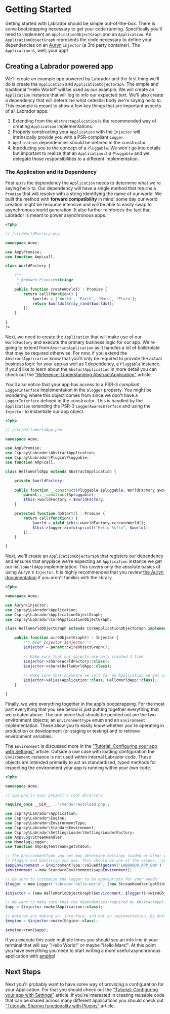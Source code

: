 # Getting Started

Getting started with Labrador should be simple out-of-the-box. There is some bootstrapping necessary to get your 
code running. Specifically you'll need to implement an `ApplicationObjectGraph` and an `Application`. An 
`ApplicationObjectGraph` represents the code necessary to define your dependencies on an [Auryn](https://github.com/rdlowrey/auryn) 
`Injector` (a 3rd party container). The `Application` is, well, your app!

## Creating a Labrador powered app

We'll create an example app powered by Labrador and the first thing we'll do is create the `Application` and 
`ApplicationObjectGraph`. The simple and traditional "Hello World!" will be used as our example. We will create an 
`Application` instance that will log to info our expected text. We'll also create a dependency that will determine what 
celestial body we're saying hello to. This example is meant to show a few key things that are important aspects of all
Labrador apps:

1. Extending from the `AbstractApplication` is the recommended way of creating `Application` implementations.
2. Properly constructing your `Application` with the `Injector` will intrinsically provide you with a PSR-compliant `Logger`.
3. `Application` dependencies _should_ be defined in the constructor.
4. Introducing you to the concept of a `Pluggable`. We won't go into details but important to realize that an `Application`
_is_ a `Pluggable` and we delegate those responsibilities to a different implementation.
   
### The Application and its Dependency

First up is the dependency the `Application` needs to determine what we're saying hello to. Our dependency will have a 
single method that returns a `Promise` that will resolve with a string identifying the name of our world. We built the 
method with **forward compatibility** in mind; some day our world creation might be resource intensive and will be able 
to easily swap to asynchronous world generation. It also further reinforces the fact that Labrador is meant to power 
asynchronous apps.

```php
<?php

// /src/WorldFactory.php

namespace Acme;

use Amp\Promise;
use function Amp\call;

class WorldFactory {

    /**
     * @return Promise<string>
     */
    public function createWorld() : Promise {
        return call(function() {
            $worlds = ['World', 'Earth', 'Mars', 'Pluto'];
            return $worlds[array_rand($worlds)];
        });
    }
    
}
?>
```

Next, we need to create the `Application` that will make use of our `WorldFactory` and execute the primary business logic 
for our app. We're going to extend from `AbstractApplication` as it handles a lot of boilerplate that may be required 
otherwise. For now, if you extend the `AbstractApplication` know that you'll only be required to provide the actual 
business logic for your app as well as 1 dependency, a `Pluggable` instance. If you'd like to learn about the `AbstactApplication` 
in more detail you can check out the ["Reference: Understanding AbstractApplication"](/docs/core/references/understanding-abstract-application)
article.

You'll also notice that your app has access to a PSR-3 compliant `LoggerInterface` implementation in the `$logger` property. You 
might be wondering where this object comes from since we don't have a `LoggerInterface` defined in the constructor. This 
is handled by the `Application` extending the PSR-3 `LoggerAwareInterface` and using the `Injector` to instantiate our 
app object. 

```php
<?php

// /src/HelloWorldApp.php

namespace Acme;

use Amp\Promise;
use Cspray\Labrador\AbstractApplication;
use Cspray\Labrador\Plugin\Pluggable;
use function Amp\call;

class HelloWorldApp extends AbstractApplication {

    private $worldFactory;
    
    public function __construct(Pluggable $pluggable, WorldFactory $worldFactory) {
        parent::__construct($pluggable);
        $this->worldFactory = $worldFactory;
    }

    protected function doStart() : Promise {
        return call(function() {
            $world = yield $this->worldFactory->createWorld();
            $this->logger->info(sprintf("Hello %s!\n", $world)); 
        });
    }

}
```

Next, we'll create an `ApplicationObjectGraph` that registers our dependency and ensures that anyplace we're expecting 
an `Application` instance we get our `HelloWorldApp` implementation. This covers only the absolute basics of using Auryn's 
`Injector`. It is highly recommended that you review [the Auryn documentation](https://github.com/rdlowrey/auryn) if you 
aren't familiar with the library.

```php
<?php

namespace Acme;

use Auryn\Injector;
use Cspray\Labrador\Application;
use Cspray\Labrador\ApplicationObjectGraph;
use Cspray\Labrador\CoreApplicationObjectGraph;

class HelloWorldObjectGraph extends CoreApplicationObjectGraph implements ApplicationObjectGraph {

    public function wireObjectGraph() : Injector {
        /** @var Injector $injector */
        $injector = parent::wireObjectGraph();
        
        // Make sure that our objects are only created 1 time
        $injector->share(WorldFactory::class);
        $injector->share(HelloWorldApp::class);
        
        // Make sure that anywhere we call for an Application we get our app.
        $injector->alias(Application::class, HelloWorldApp::class);
    }

}
```

Finally, we wire everything together in the app's bootstrapping. For the most part everything that you see below is just 
putting together everything that we created above. The one piece that should be pointed out are the two environment objects;
an `EnvironmentType` enum and an `Environment` implementation. These allow you to easily know whether you're operating in 
production or development (or staging or testing) and to retrieve environment variables. 

The `Environment` is discussed more in the ["Tutorial: Configuring your app with Settings"](/docs/core/tutorials/settings-configuring-your-app) 
article. Outside a use case with loading configuration the `Environment` instance is not used within internal Labrador 
code. These objects are intended primarily to act as standardized, typed methods for inspecting the environment your 
app is running within your own code.

```php
<?php

namespace Acme;

// app.php in your project's root directory

require_once __DIR__ . '/vendor/autoload.php';

use Cspray\Labrador\Application;
use Cspray\Labrador\Engine;
use Cspray\Labrador\EnvironmentType;
use Cspray\Labrador\StandardEnvironment;
use Cspray\Labrador\SettingsLoader\SettingsLoaderFactory;
use Amp\Log\StreamHandler;
use Monolog\Logger;
use function Amp\ByteStream\getStdout;

// The EnvironmentType you set may determine Settings loaded or other pieces of your app based on the 
// Plugins and bootstrap you use. This should be one of the values: 'production', 'staging', 'development', 'test'
$appEnvironment = EnvironmentType::valueOf(getenv('LABRADOR_APP_ENV') ?? 'development'); 
$environment = new StandardEnvironment($appEnvironment);

// Be sure to customize the logger to be appropriate for your needs!
$logger = new Logger('labrador.hello-world', [new StreamHandler(getStdout())]);

$injector = (new HelloWorldObjectGraph($environment, $logger))->wireObjectGraph();

// We want to make sure that the dependencies required by AbstractApplication are autowired using the $injector
$app = $injector->make(Application::class);

// Note we are making an _interface_ and not an implementation. By default this will return an AmpEngine instance
$engine = $injector->make(Engine::class);

$engine->run($app);
```

If you execute this code multiple times you should see an info line in your terminal that will say "Hello World!" or 
maybe "Hello Mars!". At this point you have everything you need to start writing a more useful asynchronous application 
with [amphp](https://amphp.org)!

## Next Steps

Next you'll probably want to have some way of providing a configuration for your Application. For that you should check 
out the ["Tutorial: Configuring your app with Settings"](/docs/core/tutorials/settings-configuring-your-app) article. If 
you're interested in creating reusable code that can be shared across many different applications you should check out
["Tutorials: Sharing functionality with Plugins"](/docs/core/tutorials/plugins-sharing-functionality) article.
